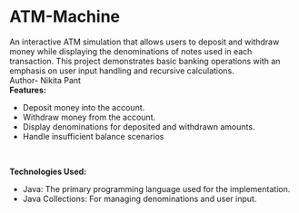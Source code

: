 # ATM-Machine
An interactive ATM simulation that allows users to deposit and withdraw money while displaying the denominations of notes used in each transaction. This project demonstrates basic banking operations with an emphasis on user input handling and recursive calculations.
<br>
Author- Nikita Pant
<br>
**Features:**
* Deposit money into the account.
* Withdraw money from the account.
* Display denominations for deposited and withdrawn amounts.
* Handle insufficient balance scenarios
<br>

**Technologies Used:**
* Java: The primary programming language used for the implementation.
* Java Collections: For managing denominations and user input.
